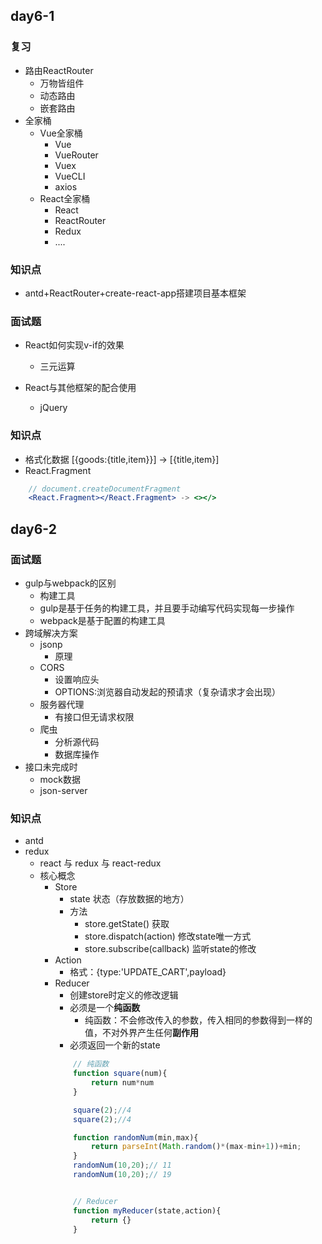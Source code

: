 ## day6-1

### 复习
* 路由ReactRouter
    * 万物皆组件
    * 动态路由
    * 嵌套路由
* 全家桶
    * Vue全家桶
        * Vue
        * VueRouter
        * Vuex
        * VueCLI
        * axios
    * React全家桶
        * React
        * ReactRouter
        * Redux
        * ....
    
### 知识点
* antd+ReactRouter+create-react-app搭建项目基本框架

### 面试题
* React如何实现v-if的效果
    * 三元运算

* React与其他框架的配合使用
    * jQuery

### 知识点
* 格式化数据
    [{goods:{title,item}}] -> [{title,item}]
* React.Fragment 
```jsx
    // document.createDocumentFragment
    <React.Fragment></React.Fragment> -> <></>
```


## day6-2

### 面试题
* gulp与webpack的区别
    * 构建工具
    * gulp是基于任务的构建工具，并且要手动编写代码实现每一步操作
    * webpack是基于配置的构建工具
* 跨域解决方案
    * jsonp
        * 原理
    * CORS
        * 设置响应头
        * OPTIONS:浏览器自动发起的预请求（复杂请求才会出现）
    * 服务器代理
        * 有接口但无请求权限
    * 爬虫
        * 分析源代码
        * 数据库操作
* 接口未完成时
    * mock数据
    * json-server

### 知识点
* antd
* redux
    * react 与 redux 与 react-redux
    * 核心概念
        * Store
            * state 状态（存放数据的地方）
            * 方法
                * store.getState()          获取
                * store.dispatch(action)    修改state唯一方式
                * store.subscribe(callback) 监听state的修改
        * Action
            * 格式：{type:'UPDATE_CART',payload}
        * Reducer
            * 创建store时定义的修改逻辑
            * 必须是一个**纯函数**
                * 纯函数：不会修改传入的参数，传入相同的参数得到一样的值，不对外界产生任何**副作用**
            * 必须返回一个新的state
            ```js
                // 纯函数
                function square(num){
                    return num*num
                }

                square(2);//4
                square(2);//4

                function randomNum(min,max){
                    return parseInt(Math.random()*(max-min+1))+min;
                }
                randomNum(10,20);// 11
                randomNum(10,20);// 19


                // Reducer
                function myReducer(state,action){
                    return {}
                }
            ```